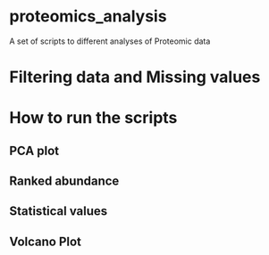 # proteomics_analysis
A set of scripts to different analyses of Proteomic data

# Filtering data and Missing values

# How to run the scripts

## PCA plot

## Ranked abundance

## Statistical values

## Volcano Plot
